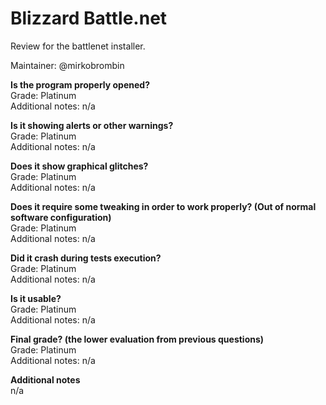 # Blizzard Battle.net
Review for the battlenet installer.

Maintainer: @mirkobrombin

**Is the program properly opened?**  
Grade: Platinum  
Additional notes: n/a

**Is it showing alerts or other warnings?**  
Grade: Platinum  
Additional notes: n/a

**Does it show graphical glitches?**  
Grade: Platinum  
Additional notes: n/a

**Does it require some tweaking in order to work properly? (Out of normal software configuration)**  
Grade: Platinum  
Additional notes: n/a

**Did it crash during tests execution?**  
Grade: Platinum  
Additional notes: n/a

**Is it usable?**  
Grade: Platinum  
Additional notes: n/a

**Final grade? (the lower evaluation from previous questions)**  
Grade: Platinum  
Additional notes: n/a

**Additional notes**  
n/a
